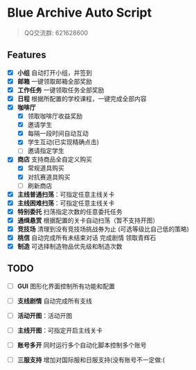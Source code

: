 # Blue Archive Auto Script
> QQ交流群: 621628600

## Features

- [x] **小组** 自动打开小组，并签到
- [x] **邮箱** 一键领取邮箱全部奖励
- [x] **工作任务** 一键领取任务全部奖励
- [x] **日程** 根据所配置的学校课程，一键完成全部内容
- [x] **咖啡厅** 
  - [x] 领取咖啡厅收益奖励
  - [x] 邀请学生
  - [x] 每隔一段时间自动互动
  - [x] 学生互动(已实现精确点击)
  - [ ] 邀请指定学生
- [x] **商店** 支持商品全自定义购买
  - [x] 常规道具购买
  - [x] 对抗赛道具购买
  - [ ] 刷新商店
- [x] **主线普通扫荡**：可指定任意主线关卡
- [x] **主线困难扫荡**：可指定任意主线关卡
- [x] **特别委托** 扫荡指定次数的任意委托任务
- [x] **通缉悬赏** 根据配置的关卡自动扫荡（暂不支持开图）
- [x] **竞技场** 清理到没有竞技场挑战券为止 (可选等级比自己低的策略)
- [x] **桃信** 自动完成所有未结束对话 完成剧情 领取青辉石
- [x] **制造** 可选择制造物品优先级和制造次数

## TODO
- [ ] **GUI** 图形化界面控制所有功能和配置
- [ ] **支线剧情** 自动完成所有支线
- [ ] **活动开图**：活动开图
- [ ] **主线开图**：可指定开启主线关卡
- [ ] **账号多开** 同时运行多个自动化脚本控制多个账号
- [ ] **三服支持** 增加对国际服和日服支持(没有账号不一定做:(

